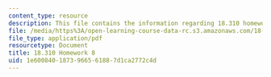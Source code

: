 ```yaml
---
content_type: resource
description: This file contains the information regarding 18.310 homework 8.
file: /media/https%3A/open-learning-course-data-rc.s3.amazonaws.com/18-310-principles-of-discrete-applied-mathematics-fall-2013/1e6008401873966561887d1ca2772c4d_MIT18_310F13_Homework8.pdf
file_type: application/pdf
resourcetype: Document
title: 18.310 Homework 8
uid: 1e600840-1873-9665-6188-7d1ca2772c4d
---
```

